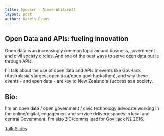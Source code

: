 ```yaml
---
title: Speaker - Aimee Whitcroft
layout: post
author: Gareth Evans
---
```


## Open Data and APIs: fueling innovation
  
Open data is an increasingly common topic around business, government and civil society circles. And one of the best ways to serve open data out is through APIs.

I'll talk about the use of open data and APIs in events like GovHack (Australasia's largest open data/open govt hackathon), and why these events - and open data - are key to New Zealand's success as a society.

## Bio:
 
I'm an open data / open government / civic technology advocate working in the online/digital, engagement and service delivery spaces in local and central Government. I'm also 2IC/comms lead for GovHack NZ 2016.


[Talk Slides](/slides/whitcroft_opendata_innovation.pdf)
